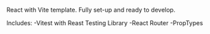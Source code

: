 React with Vite template. Fully set-up and ready to develop.

Includes: 
 -Vitest with Reast Testing Library
 -React Router
 -PropTypes